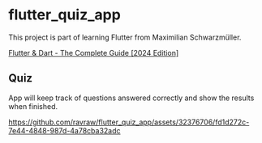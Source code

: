 # flutter_quiz_app

This project is part of learning Flutter from Maximilian Schwarzmüller.

[Flutter & Dart - The Complete Guide [2024 Edition]](https://www.udemy.com/course/learn-flutter-dart-to-build-ios-android-apps/)

## Quiz
App will keep track of questions answered correctly and show the results when finished.


https://github.com/ravraw/flutter_quiz_app/assets/32376706/fd1d272c-7e44-4848-987d-4a78cba32adc





